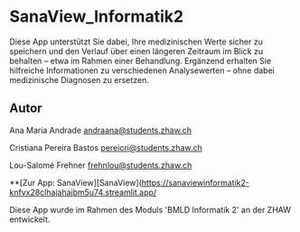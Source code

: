 # SanaView_Informatik2
Diese App unterstützt Sie dabei, Ihre medizinischen Werte sicher zu speichern und den Verlauf über einen längeren Zeitraum im Blick zu behalten – etwa im Rahmen einer Behandlung. Ergänzend erhalten Sie hilfreiche Informationen zu verschiedenen Analysewerten – ohne dabei medizinische Diagnosen zu ersetzen.

## Autor
Ana Maria Andrade 
andraana@students.zhaw.ch

Cristiana Pereira Bastos 
pereicri@students.zhaw.ch

Lou-Salomé Frehner 
frehnlou@students.zhaw.ch

**[Zur App: SanaView][SanaView](https://sanaviewinformatik2-knfvx28clhajahajbm5u74.streamlit.app/


Diese App wurde im Rahmen des Moduls 'BMLD Informatik 2' an der ZHAW entwickelt.